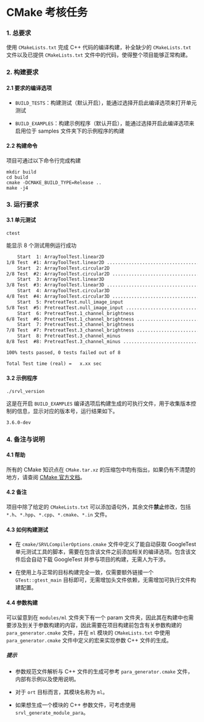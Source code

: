 # CMake 考核任务

### 1. 总要求

使用 `CMakeLists.txt` 完成 C++ 代码的编译构建，补全缺少的 `CMakeLists.txt` 文件以及已提供 `CMakeLists.txt` 文件中的代码，使得整个项目能够正常构建。

### 2. 构建要求

#### 2.1 要求的编译选项

- `BUILD_TESTS`：构建测试（默认开启），能通过选择开启此编译选项来打开单元测试

- `BUILD_EXAMPLES`：构建示例程序（默认开启），能通过选择开启此编译选项来启用位于 samples 文件夹下的示例程序的构建

#### 2.2 构建命令

项目可通过以下命令行完成构建

```shell
mkdir build
cd build
cmake -DCMAKE_BUILD_TYPE=Release ..
make -j4
```

### 3. 运行要求

#### 3.1 单元测试

```shell
ctest
```

能显示 8 个测试用例运行成功

```txt
    Start  1: ArrayToolTest.linear2D
1/8 Test  #1: ArrayToolTest.linear2D .......................................   Passed    x.xx sec
    Start  2: ArrayToolTest.circular2D
2/8 Test  #2: ArrayToolTest.circular2D .....................................   Passed    x.xx sec
    Start  3: ArrayToolTest.linear3D
3/8 Test  #3: ArrayToolTest.linear3D .......................................   Passed    x.xx sec
    Start  4: ArrayToolTest.circular3D
4/8 Test  #4: ArrayToolTest.circular3D .....................................   Passed    x.xx sec
    Start  5: PretreatTest.null_image_input
5/8 Test  #5: PretreatTest.null_image_input ................................   Passed    x.xx sec
    Start  6: PretreatTest.1_channel_brightness
6/8 Test  #6: PretreatTest.1_channel_brightness ............................   Passed    x.xx sec
    Start  7: PretreatTest.3_channel_brightness
7/8 Test  #7: PretreatTest.3_channel_brightness ............................   Passed    x.xx sec
    Start  8: PretreatTest.3_channel_minus
8/8 Test  #8: PretreatTest.3_channel_minus .................................   Passed    x.xx sec

100% tests passed, 0 tests failed out of 8

Total Test time (real) =   x.xx sec
```

#### 3.2 示例程序

```shell
./srvl_version
```

这是在开启 `BUILD_EXAMPLES` 编译选项后构建生成的可执行文件，用于收集版本控制的信息，显示对应的版本号，运行结果如下。

```txt
3.6.0-dev
```

### 4. 备注与说明

#### 4.1 帮助

所有的 CMake 知识点在 `CMake.tar.xz` 的压缩包中均有指出，如果仍有不清楚的地方，请查阅 [CMake 官方文档](https://cmake.org/cmake/help/latest/)。

#### 4.2 备注

项目中除了给定的 `CMakeLists.txt` 可以添加语句外，其余文件**禁止**修改，包括 `*.h`、`*.hpp`、`*.cpp`、`*.cmake`、`*.in` 文件。

#### 4.3 如何构建测试

- 在 `cmake/SRVLCompilerOptions.cmake` 文件中定义了能自动获取 GoogleTest 单元测试工具的脚本，需要在包含该文件之前添加相关的编译选项。包含该文件后会自动下载 GoogleTest 并参与项目的构建，无需人为干涉。

- 在使用上与正常的目标构建完全一致，仅需要额外链接一个 `GTest::gtest_main` 目标即可，无需增加头文件依赖，无需增加可执行文件构建配置。

#### 4.4 参数构建

可以留意到在 `modules/ml` 文件夹下有一个 param 文件夹，因此其在构建中也需要涉及到关于参数构建的内容，因此需要在项目构建前包含有关参数构建的 `para_generator.cmake` 文件，并在 `ml` 模块的 `CMakeLists.txt` 中使用 `para_generator.cmake` 文件中定义的宏来实现参数 C++ 文件的生成。

##### 提示

* 参数规范文件解析与 C++ 文件的生成可参考 `para_generator.cmake` 文件，内部有示例以及使用说明。

* 对于 `ort` 目标而言，其模块名称为 `ml`。

* 如果想生成一个模块的 C++ 参数文件，可考虑使用 `srvl_generate_module_para`。
